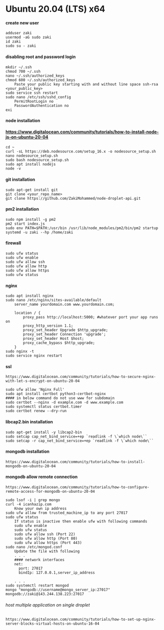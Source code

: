# Ubuntu 20.04 (LTS) x64

#### create new user
```
adduser zaki
usermod -aG sudo zaki
id zaki
sudo su - zaki
```

#### disabling root and password login
```
mkdir ~/.ssh
chmod 700 ~/.ssh
nano ~/.ssh/authorized_keys
chmod 600 ~/.ssh/authorized_keys
	Paste your public key starting with and without line space ssh-rsa <your_public_key>
sudo service ssh restart
sudo nano /etc/ssh/sshd_config
	PermitRootLogin no
	PasswordAuthentication no
exi
```

#### node installation 
#### https://www.digitalocean.com/community/tutorials/how-to-install-node-js-on-ubuntu-20-04
```
cd ~
curl -sL https://deb.nodesource.com/setup_16.x -o nodesource_setup.sh
nano nodesource_setup.sh
sudo bash nodesource_setup.sh
sudo apt install nodejs
node -v
```

#### git installation
```
sudo apt-get install git
git clone <your_repo_name>
git clone https://github.com/ZakiMohammed/node-droplet-api.git
```

#### pm2 installation
```
sudo npm install -g pm2
pm2 start index.js
sudo env PATH=$PATH:/usr/bin /usr/lib/node_modules/pm2/bin/pm2 startup systemd -u zaki --hp /home/zaki
```

#### firewall
```
sudo ufw status
sudo ufw enable
sudo ufw allow ssh
sudo ufw allow http
sudo ufw allow https
sudo ufw status
```

#### nginx
```
sudo apt install nginx
sudo nano /etc/nginx/sites-available/default
	server_name yourdomain.com www.yourdomain.com;

	location / {
		proxy_pass http://localhost:5000; #whatever port your app runs on
		proxy_http_version 1.1;
		proxy_set_header Upgrade $http_upgrade;
		proxy_set_header Connection 'upgrade';
		proxy_set_header Host $host;
		proxy_cache_bypass $http_upgrade;
	}
sudo nginx -t
sudo service nginx restart
```

#### ssl
`https://www.digitalocean.com/community/tutorials/how-to-secure-nginx-with-let-s-encrypt-on-ubuntu-20-04`
```
sudo ufw allow 'Nginx Full'
sudo apt install certbot python3-certbot-nginx
#### in below command do not use www for subdomain
sudo certbot --nginx -d example.com -d www.example.com
sudo systemctl status certbot.timer
sudo certbot renew --dry-run
```

#### libcap2.bin installation
```
sudo apt-get install -y libcap2-bin
sudo setcap cap_net_bind_service=+ep `readlink -f \`which node\``
sudo setcap -r cap_net_bind_service=+ep `readlink -f \`which node\``
```

#### mongodb installation
`https://www.digitalocean.com/community/tutorials/how-to-install-mongodb-on-ubuntu-20-04`

#### mongodb allow remote connection
`https://www.digitalocean.com/community/tutorials/how-to-configure-remote-access-for-mongodb-on-ubuntu-20-04`
```
sudo lsof -i | grep mongo
curl -4 icanhazip.com
	Know your own ip address
sudo ufw allow from trusted_machine_ip to any port 27017
sudo ufw status
	If status is inactive then enable ufw with following commands
	sudo ufw enable
	sudo ufw status
	sudo ufw allow ssh (Port 22)
	sudo ufw allow http (Port 80)
	sudo ufw allow https (Port 443)
sudo nano /etc/mongod.conf
	Update the file with following
	. . .
	#### network interfaces
	net:
	  port: 27017
	  bindIp: 127.0.0.1,server_ip_address

	. . .
sudo systemctl restart mongod
mongo "mongodb://username@mongo_server_ip:27017"
mongodb://zaki@143.244.138.223:27017
```

###### host multiple application on single droplet
`https://www.digitalocean.com/community/tutorials/how-to-set-up-nginx-server-blocks-virtual-hosts-on-ubuntu-16-04`